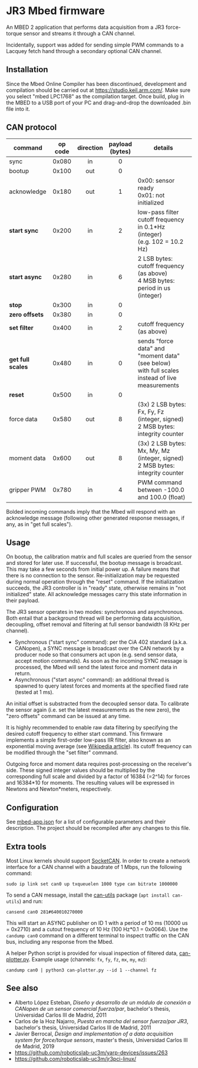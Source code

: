 # JR3 Mbed firmware

An MBED 2 application that performs data acquisition from a JR3 force-torque sensor and streams it through a CAN channel.

Incidentally, support was added for sending simple PWM commands to a Lacquey fetch hand through a secondary optional CAN channel.

## Installation

Since the Mbed Online Compiler has been discontinued, development and compilation should be carried out at https://studio.keil.arm.com/. Make sure you select "mbed LPC1768" as the compilation target. Once build, plug in the MBED to a USB port of your PC and drag-and-drop the downloaded .bin file into it.

## CAN protocol

| command             | op code | direction | payload<br>(bytes) | details                                                                                           |
|---------------------|:-------:|:---------:|:------------------:|---------------------------------------------------------------------------------------------------|
| sync                |  0x080  |     in    |          0         |                                                                                                   |
| bootup              |  0x100  |    out    |          0         |                                                                                                   |
| acknowledge         |  0x180  |    out    |          1         | 0x00: sensor ready<br>0x01: not initialized                                                       |
| **start sync**      |  0x200  |     in    |          2         | low-pass filter cutoff frequency in 0.1*Hz (integer)<br>(e.g. 102 = 10.2 Hz)                      |
| **start async**     |  0x280  |     in    |          6         | 2 LSB bytes: cutoff frequency (as above)<br>4 MSB bytes: period in us (integer)                   |
| **stop**            |  0x300  |     in    |          0         |                                                                                                   |
| **zero offsets**    |  0x380  |     in    |          0         |                                                                                                   |
| **set filter**      |  0x400  |     in    |          2         | cutoff frequency (as above)                                                                       |
| **get full scales** |  0x480  |     in    |          0         | sends "force data" and "moment data" (see below)<br>with full scales instead of live measurements |
| **reset**           |  0x500  |     in    |          0         |                                                                                                   |
| force data          |  0x580  |    out    |          8         | (3x) 2 LSB bytes: Fx, Fy, Fz (integer, signed)<br>2 MSB bytes: integrity counter                  |
| moment data         |  0x600  |    out    |          8         | (3x) 2 LSB bytes: Mx, My, Mz (integer, signed)<br>2 MSB bytes: integrity counter                  |
| gripper PWM         |  0x780  |     in    |          4         | PWM command between -100.0 and 100.0 (float)                                                      |

Bolded incoming commands imply that the Mbed will respond with an acknowledge message (following other generated response messages, if any, as in "get full scales").

## Usage

On bootup, the calibration matrix and full scales are queried from the sensor and stored for later use. If successful, the bootup message is broadcast. This may take a few seconds from initial power up. A failure means that there is no connection to the sensor. Re-initialization may be requested during normal operation through the "reset" command. If the initialization succeeds, the JR3 controller is in "ready" state, otherwise remains in "not initialized" state. All acknowledge messages carry this state information in their payload.

The JR3 sensor operates in two modes: synchronous and asynchronous. Both entail that a background thread will be performing data acquisition, decoupling, offset removal and filtering at full sensor bandwidth (8 KHz per channel).

- Synchronous ("start sync" command): per the CiA 402 standard (a.k.a. CANopen), a SYNC message is broadcast over the CAN network by a producer node so that consumers act upon (e.g. send sensor data, accept motion commands). As soon as the incoming SYNC message is processed, the Mbed will send the latest force and moment data in return.
- Asynchronous ("start async" command): an additional thread is spawned to query latest forces and moments at the specified fixed rate (tested at 1 ms).

An initial offset is substracted from the decoupled sensor data. To calibrate the sensor again (i.e. set the latest measurements as the new zero), the "zero offsets" command can be issued at any time.

It is highly recommended to enable raw data filtering by specifying the desired cutoff frequency to either start command. This firmware implements a simple first-order low-pass IIR filter, also known as an exponential moving average (see [Wikipedia article](https://w.wiki/7Er6)). Its cutoff frequency can be modified through the "set filter" command.

Outgoing force and moment data requires post-processing on the receiver's side. These signed integer values should be multiplied by the corresponding full scale and divided by a factor of 16384 (=2^14) for forces and 16384\*10 for moments. The resulting values will be expressed in Newtons and Newton*meters, respectively.

## Configuration

See [mbed-app.json](mbed_app.json) for a list of configurable parameters and their description. The project should be recompiled after any changes to this file.

## Extra tools

Most Linux kernels should support [SocketCAN](https://www.kernel.org/doc/html/next/networking/can.html). In order to create a network interface for a CAN channel with a baudrate of 1 Mbps, run the following command:

```
sudo ip link set can0 up txqueuelen 1000 type can bitrate 1000000
```

To send a CAN message, install the [can-utils](https://github.com/linux-can/can-utils) package (`apt install can-utils`) and run:

```
cansend can0 281#640010270000
```

This will start an ASYNC publisher on ID 1 with a period of 10 ms (10000 us = 0x2710) and a cutout frequency of 10 Hz (100 Hz*0.1 = 0x0064). Use the `candump can0` command on a different terminal to inspect traffic on the CAN bus, including any response from the Mbed.

A helper Python script is provided for visual inspection of filtered data, [can-plotter.py](can-plotter.py). Example usage (channels: `fx`, `fy`, `fz`, `mx`, `my`, `mz`):

```
candump can0 | python3 can-plotter.py --id 1 --channel fz
```

## See also

- Alberto López Esteban, *Diseño y desarrollo de un módulo de conexión a CANopen de un sensor comercial fuerza/par*, bachelor's thesis, Universidad Carlos III de Madrid, 2011
- Carlos de la Hoz Najarro, *Puesta en marcha del sensor fuerza/par JR3*, bachelor's thesis, Universidad Carlos III de Madrid, 2011
- Javier Berrocal, *Design and implementation of a data acquisition system for force/torque sensors*, master's thesis, Universidad Carlos III de Madrid, 2019
- https://github.com/roboticslab-uc3m/yarp-devices/issues/263
- https://github.com/roboticslab-uc3m/jr3pci-linux/
